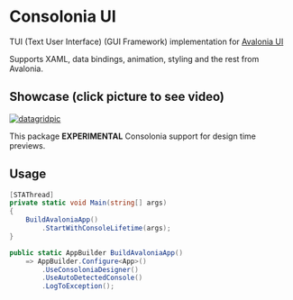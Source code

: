 # Consolonia UI
TUI (Text User Interface) (GUI Framework) implementation for [Avalonia UI](https://github.com/AvaloniaUI)

Supports XAML, data bindings, animation, styling and the rest from Avalonia.

## Showcase (click picture to see video)
[![datagridpic](https://user-images.githubusercontent.com/10516222/141980173-4eb4057a-6996-45bf-83f6-931316c98d88.png)](https://youtu.be/ttgZmbruk3Y)

This package **EXPERIMENTAL** Consolonia support for design time previews.

## Usage
```csharp
[STAThread]
private static void Main(string[] args)
{
    BuildAvaloniaApp()
        .StartWithConsoleLifetime(args);
}

public static AppBuilder BuildAvaloniaApp()
    => AppBuilder.Configure<App>()
        .UseConsoloniaDesigner()
        .UseAutoDetectedConsole()
        .LogToException();
```

